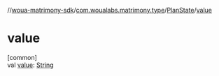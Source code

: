 //[woua-matrimony-sdk](../../../index.md)/[com.woualabs.matrimony.type](../index.md)/[PlanState](index.md)/[value](value.md)

# value

[common]\
val [value](value.md): [String](https://kotlinlang.org/api/latest/jvm/stdlib/kotlin/-string/index.html)
